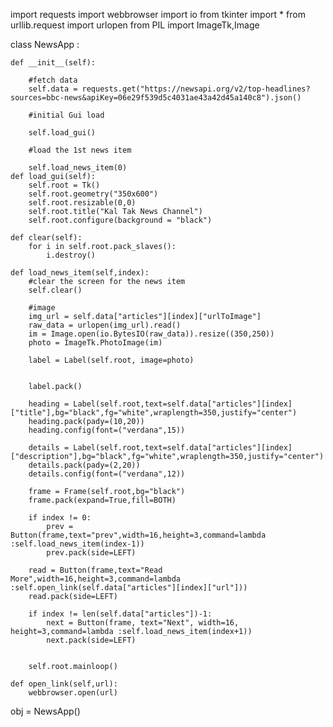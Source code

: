 import requests
import webbrowser
import io 
from tkinter import *
from urllib.request import urlopen
from PIL import ImageTk,Image

class NewsApp :


    def __init__(self):

        #fetch data
        self.data = requests.get("https://newsapi.org/v2/top-headlines?sources=bbc-news&apiKey=06e29f539d5c4031ae43a42d45a140c8").json()

        #initial Gui load
        
        self.load_gui()
        
        #load the 1st news item

        self.load_news_item(0)
    def load_gui(self):
        self.root = Tk()
        self.root.geometry("350x600")
        self.root.resizable(0,0)
        self.root.title("Kal Tak News Channel")
        self.root.configure(background = "black")

    def clear(self):
        for i in self.root.pack_slaves():
            i.destroy()

    def load_news_item(self,index):
        #clear the screen for the news item
        self.clear()
    
        #image
        img_url = self.data["articles"][index]["urlToImage"]
        raw_data = urlopen(img_url).read()
        im = Image.open(io.BytesIO(raw_data)).resize((350,250))
        photo = ImageTk.PhotoImage(im)

        label = Label(self.root, image=photo)


        label.pack()

        heading = Label(self.root,text=self.data["articles"][index]["title"],bg="black",fg="white",wraplength=350,justify="center")
        heading.pack(pady=(10,20))
        heading.config(font=("verdana",15))

        details = Label(self.root,text=self.data["articles"][index]["description"],bg="black",fg="white",wraplength=350,justify="center")
        details.pack(pady=(2,20))
        details.config(font=("verdana",12))

        frame = Frame(self.root,bg="black")
        frame.pack(expand=True,fill=BOTH)

        if index != 0:
            prev = Button(frame,text="prev",width=16,height=3,command=lambda :self.load_news_item(index-1))
            prev.pack(side=LEFT)

        read = Button(frame,text="Read More",width=16,height=3,command=lambda :self.open_link(self.data["articles"][index]["url"]))
        read.pack(side=LEFT)

        if index != len(self.data["articles"])-1:
            next = Button(frame, text="Next", width=16, height=3,command=lambda :self.load_news_item(index+1))
            next.pack(side=LEFT)
         

        self.root.mainloop()

    def open_link(self,url):
        webbrowser.open(url)
obj = NewsApp()   
